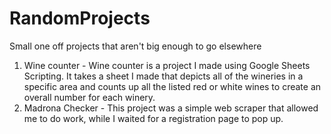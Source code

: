 # RandomProjects
Small one off projects that aren't big enough to go elsewhere


1. Wine counter - Wine counter is a project I made using Google Sheets Scripting. It takes a sheet I made that depicts all of the wineries in a specific area and counts up all the listed red or white wines to create an overall number for each winery. 
2. Madrona Checker - This project was a simple web scraper that allowed me to do work, while I waited for a registration page to pop up.
